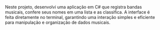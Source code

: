 Neste projeto, desenvolvi uma aplicação em C# que registra bandas musicais, confere seus nomes em uma lista e as classifica. A interface é feita diretamente no terminal, garantindo uma interação simples e eficiente para manipulação e organização de dados musicais.
